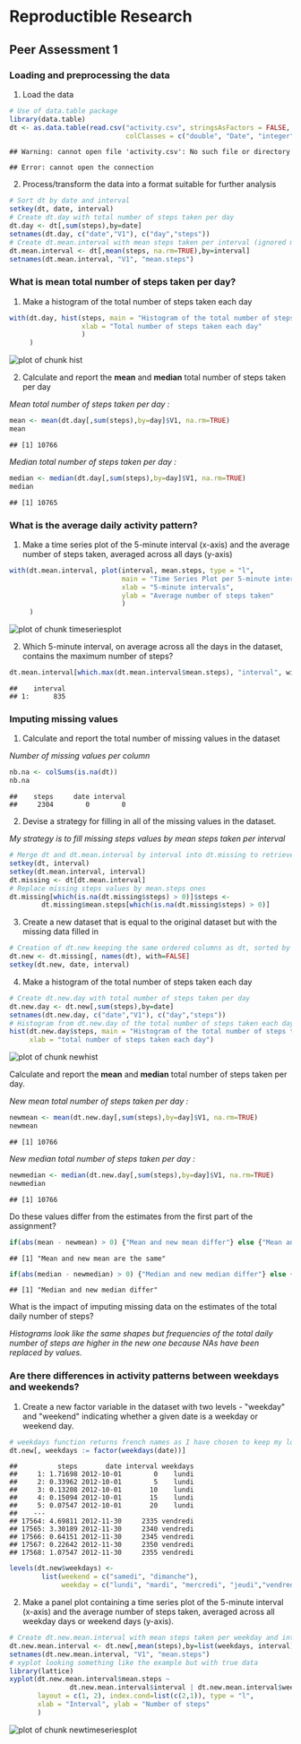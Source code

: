 # Reproductible Research

## Peer Assessment 1

### Loading and preprocessing the data

1. Load the data


```r
# Use of data.table package
library(data.table)
dt <- as.data.table(read.csv("activity.csv", stringsAsFactors = FALSE,
                             colClasses = c("double", "Date", "integer")))
```

```
## Warning: cannot open file 'activity.csv': No such file or directory
```

```
## Error: cannot open the connection
```

2. Process/transform the data into a format suitable for further analysis


```r
# Sort dt by date and interval
setkey(dt, date, interval)
# Create dt.day with total number of steps taken per day
dt.day <- dt[,sum(steps),by=date]
setnames(dt.day, c("date","V1"), c("day","steps"))
# Create dt.mean.interval with mean steps taken per interval (ignored missing values)
dt.mean.interval <- dt[,mean(steps, na.rm=TRUE),by=interval]
setnames(dt.mean.interval, "V1", "mean.steps")
```

### What is mean total number of steps taken per day?

1. Make a histogram of the total number of steps taken each day


```r
with(dt.day, hist(steps, main = "Histogram of the total number of steps taken each day",
                  xlab = "Total number of steps taken each day"
                  )
     )
```

![plot of chunk hist](figure/hist.png) 

2. Calculate and report the **mean** and **median** total number of steps taken per day

*Mean total number of steps taken per day :*


```r
mean <- mean(dt.day[,sum(steps),by=day]$V1, na.rm=TRUE)
mean
```

```
## [1] 10766
```

*Median total number of steps taken per day :*


```r
median <- median(dt.day[,sum(steps),by=day]$V1, na.rm=TRUE)
median
```

```
## [1] 10765
```

### What is the average daily activity pattern?

1. Make a time series plot of the 5-minute interval (x-axis) and the average number of steps taken, averaged across all days (y-axis)


```r
with(dt.mean.interval, plot(interval, mean.steps, type = "l",
                            main = "Time Series Plot per 5-minute interval", 
                            xlab = "5-minute intervals", 
                            ylab = "Average number of steps taken"
                            )
     )
```

![plot of chunk timeseriesplot](figure/timeseriesplot.png) 

2. Which 5-minute interval, on average across all the days in the dataset, contains the maximum number of steps?


```r
dt.mean.interval[which.max(dt.mean.interval$mean.steps), "interval", with=FALSE]
```

```
##    interval
## 1:      835
```

### Imputing missing values

1. Calculate and report the total number of missing values in the dataset

*Number of missing values per column*


```r
nb.na <- colSums(is.na(dt))
nb.na
```

```
##    steps     date interval 
##     2304        0        0
```

2. Devise a strategy for filling in all of the missing values in the dataset.

*My strategy is to fill missing steps values by mean steps taken per interval*


```r
# Merge dt and dt.mean.interval by interval into dt.missing to retrieve mean.steps column
setkey(dt, interval)
setkey(dt.mean.interval, interval)
dt.missing <- dt[dt.mean.interval]
# Replace missing steps values by mean.steps ones
dt.missing[which(is.na(dt.missing$steps) > 0)]$steps <- 
        dt.missing$mean.steps[which(is.na(dt.missing$steps) > 0)]
```

3. Create a new dataset that is equal to the original dataset but with the missing data filled in


```r
# Creation of dt.new keeping the same ordered columns as dt, sorted by date and interval, but with missing data filled in
dt.new <- dt.missing[, names(dt), with=FALSE]
setkey(dt.new, date, interval)
```

4. Make a histogram of the total number of steps taken each day


```r
# Create dt.new.day with total number of steps taken per day
dt.new.day <- dt.new[,sum(steps),by=date]
setnames(dt.new.day, c("date","V1"), c("day","steps"))
# Histogram from dt.new.day of the total number of steps taken each day
hist(dt.new.day$steps, main = "Histogram of the total number of steps taken each day", 
     xlab = "total number of steps taken each day")
```

![plot of chunk newhist](figure/newhist.png) 

Calculate and report the **mean** and **median** total number of steps taken per day.

*New mean total number of steps taken per day :*

```r
newmean <- mean(dt.new.day[,sum(steps),by=day]$V1, na.rm=TRUE)
newmean
```

```
## [1] 10766
```

*New  median total number of steps taken per day :*


```r
newmedian <- median(dt.new.day[,sum(steps),by=day]$V1, na.rm=TRUE)
newmedian
```

```
## [1] 10766
```

Do these values differ from the estimates from the first part of the assignment?


```r
if(abs(mean - newmean) > 0) {"Mean and new mean differ"} else {"Mean and new mean are the same"}
```

```
## [1] "Mean and new mean are the same"
```

```r
if(abs(median - newmedian) > 0) {"Median and new median differ"} else {"Median and new median are the same"}
```

```
## [1] "Median and new median differ"
```

What is the impact of imputing missing data on the estimates of the total daily number of steps?

*Histograms look like the same shapes but frequencies of the total daily number of steps are higher in the new one because NAs have been replaced by values.*


### Are there differences in activity patterns between weekdays and weekends?
1. Create a new factor variable in the dataset with two levels - "weekday" and "weekend" indicating whether a given date is a weekday or weekend day.


```r
# weekdays function returns french names as I have chosen to keep my local params and not to set LC_TIME from Sys.setlocale function to "English"
dt.new[, weekdays := factor(weekdays(date))]
```

```
##          steps       date interval weekdays
##     1: 1.71698 2012-10-01        0    lundi
##     2: 0.33962 2012-10-01        5    lundi
##     3: 0.13208 2012-10-01       10    lundi
##     4: 0.15094 2012-10-01       15    lundi
##     5: 0.07547 2012-10-01       20    lundi
##    ---                                     
## 17564: 4.69811 2012-11-30     2335 vendredi
## 17565: 3.30189 2012-11-30     2340 vendredi
## 17566: 0.64151 2012-11-30     2345 vendredi
## 17567: 0.22642 2012-11-30     2350 vendredi
## 17568: 1.07547 2012-11-30     2355 vendredi
```

```r
levels(dt.new$weekdays) <- 
        list(weekend = c("samedi", "dimanche"), 
             weekday = c("lundi", "mardi", "mercredi", "jeudi","vendredi"))
```

2. Make a panel plot containing a time series plot of the 5-minute interval (x-axis) and the average number of steps taken, averaged across all weekday days or weekend days (y-axis).


```r
# Create dt.new.mean.interval with mean steps taken per weekday and interval (no left missing value)
dt.new.mean.interval <- dt.new[,mean(steps),by=list(weekdays, interval)]
setnames(dt.new.mean.interval, "V1", "mean.steps")
# xyplot looking something like the example but with true data
library(lattice)
xyplot(dt.new.mean.interval$mean.steps ~ 
               dt.new.mean.interval$interval | dt.new.mean.interval$weekdays, 
       layout = c(1, 2), index.cond=list(c(2,1)), type = "l", 
       xlab = "Interval", ylab = "Number of steps"
       )
```

![plot of chunk newtimeseriesplot](figure/newtimeseriesplot.png) 
